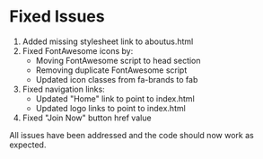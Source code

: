 # Fixed Issues

1. Added missing stylesheet link to aboutus.html
2. Fixed FontAwesome icons by:
   - Moving FontAwesome script to head section
   - Removing duplicate FontAwesome script
   - Updated icon classes from fa-brands to fab
3. Fixed navigation links:
   - Updated "Home" link to point to index.html
   - Updated logo links to point to index.html
4. Fixed "Join Now" button href value

All issues have been addressed and the code should now work as expected.